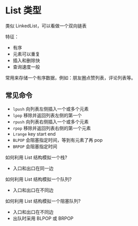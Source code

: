 # List 类型

类似 LinkedList，可以看做一个双向链表

特征：

- 有序
- 元素可以重复
- 插入和删除快
- 查询速度一般

常用来存储一个有序数据，例如：朋友圈点赞列表，评论列表等。

## 常见命令

- `lpush` 向列表左侧插入一个或多个元素
- `lpop` 移除并返回列表左侧的第一个
- `rpush` 向列表右侧插入一个或多个元素
- `rpop` 移除并返回列表右侧的第一个元素
- `Lrange` key start end
- `BLPOP` 会阻塞指定时间，等到有元素了再 pop
- `BRPOP` 会阻塞指定时间



如何利用 List 结构模拟一个栈?

- 入口和出口在同一边

如何利用 List 结构模拟一个队列?

- 入口和出口在不同边

如何利用 List 结构模拟一个阻塞队列?

- 入口和出口在不同边
- 出队时采用 BLPOP 或 BRPOP
